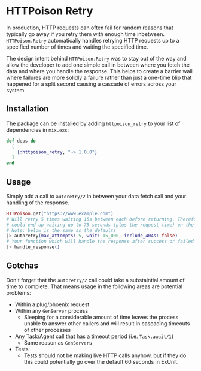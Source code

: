 # HTTPoison Retry

In production, HTTP requests can often fail for random reasons that typically go away if you retry them with enough time inbetween. `HTTPoison.Retry` automatically handles retrying HTTP requests up to a specified number of times and waiting the specified time.

The design intent behind `HTTPoison.Retry` was to stay out of the way and allow the developer to add one simple call in
between where you fetch the data and where you handle the response. This helps to create a barrier wall where failures are
more solidly a failure rather than just a one-time blip that happened for a split second causing a cascade of errors across
your system.

## Installation

The package can be installed by adding `httpoison_retry` to your list of dependencies in `mix.exs`:

```elixir
def deps do
  [
    {:httpoison_retry, "~> 1.0.0"}
  ]
end
```

## Usage

Simply add a call to `autoretry/2` in between your data fetch call and your handling of the response.

```elixir
HTTPoison.get("https://www.example.com")
# Will retry 5 times waiting 15s between each before returning. Therefore, your process
# could end up waiting up to 75 seconds (plus the request time) on the line below
# Note: below is the same as the defaults
|> autoretry(max_attempts: 5, wait: 15_000, include_404s: false)
# Your function which will handle the response after success or failed retry
|> handle_response()
```

## Gotchas

Don't forget that the `autoretry/2` call could take a substaintial amount of time to complete. That means usage in the following areas are potential problems:

  * Within a plug/phoenix request
  * Within any `GenServer` process
    * Sleeping for a considerable amount of time leaves the process unable to answer other callers and will result in cascading timeouts of other processes
  * Any Task/Agent call that has a timeout period (i.e. `Task.await/1`)
    * Same reason as `GenServer`s
  * Tests
    * Tests should not be making live HTTP calls anyhow, but if they do this could potentially go over the default 60 seconds in ExUnit.